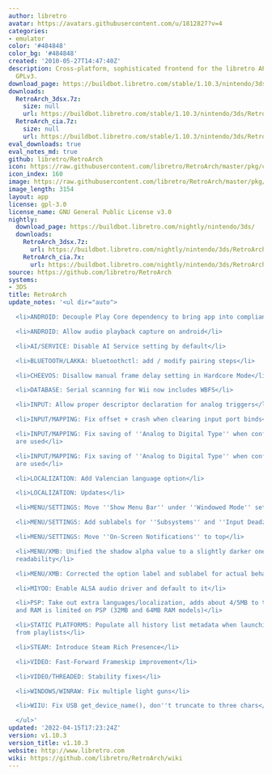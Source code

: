 ```yaml
---
author: libretro
avatar: https://avatars.githubusercontent.com/u/1812827?v=4
categories:
- emulator
color: '#484848'
color_bg: '#484848'
created: '2010-05-27T14:47:40Z'
description: Cross-platform, sophisticated frontend for the libretro API. Licensed
  GPLv3.
download_page: https://buildbot.libretro.com/stable/1.10.3/nintendo/3ds
downloads:
  RetroArch_3dsx.7z:
    size: null
    url: https://buildbot.libretro.com/stable/1.10.3/nintendo/3ds/RetroArch_3dsx.7z
  RetroArch_cia.7z:
    size: null
    url: https://buildbot.libretro.com/stable/1.10.3/nintendo/3ds/RetroArch_cia.7z
eval_downloads: true
eval_notes_md: true
github: libretro/RetroArch
icon: https://raw.githubusercontent.com/libretro/RetroArch/master/pkg/ctr/assets/default.png
icon_index: 160
image: https://raw.githubusercontent.com/libretro/RetroArch/master/pkg/ctr/assets/libretro_banner.png
image_length: 3154
layout: app
license: gpl-3.0
license_name: GNU General Public License v3.0
nightly:
  download_page: https://buildbot.libretro.com/nightly/nintendo/3ds/
  downloads:
    RetroArch_3dsx.7z:
      url: https://buildbot.libretro.com/nightly/nintendo/3ds/RetroArch_3dsx.7z
    RetroArch_cia.7x:
      url: https://buildbot.libretro.com/nightly/nintendo/3ds/RetroArch_cia.7z
source: https://github.com/libretro/RetroArch
systems:
- 3DS
title: RetroArch
update_notes: '<ul dir="auto">

  <li>ANDROID: Decouple Play Core dependency to bring app into compliance for F-Droid</li>

  <li>ANDROID: Allow audio playback capture on android</li>

  <li>AI/SERVICE: Disable AI Service setting by default</li>

  <li>BLUETOOTH/LAKKA: bluetoothctl: add / modify pairing steps</li>

  <li>CHEEVOS: Disallow manual frame delay setting in Hardcore Mode</li>

  <li>DATABASE: Serial scanning for Wii now includes WBFS</li>

  <li>INPUT: Allow proper descriptor declaration for analog triggers</li>

  <li>INPUT/MAPPING: Fix offset + crash when clearing input port binds</li>

  <li>INPUT/MAPPING: Fix saving of ''Analog to Digital Type'' when configuration overrides
  are used</li>

  <li>INPUT/MAPPING: Fix saving of ''Analog to Digital Type'' when configuration overrides
  are used</li>

  <li>LOCALIZATION: Add Valencian language option</li>

  <li>LOCALIZATION: Updates</li>

  <li>MENU/SETTINGS: Move ''Show Menu Bar'' under ''Windowed Mode'' settings</li>

  <li>MENU/SETTINGS: Add sublabels for ''Subsystems'' and ''Input Deadzone/Sensitivity''</li>

  <li>MENU/SETTINGS: Move ''On-Screen Notifications'' to top</li>

  <li>MENU/XMB: Unified the shadow alpha value to a slightly darker one for better
  readability</li>

  <li>MENU/XMB: Corrected the option label and sublabel for actual behavior</li>

  <li>MIYOO: Enable ALSA audio driver and default to it</li>

  <li>PSP: Take out extra languages/localization, adds about 4/5MB to the binary,
  and RAM is limited on PSP (32MB and 64MB RAM models)</li>

  <li>STATIC PLATFORMS: Populate all history list metadata when launching content
  from playlists</li>

  <li>STEAM: Introduce Steam Rich Presence</li>

  <li>VIDEO: Fast-Forward Frameskip improvement</li>

  <li>VIDEO/THREADED: Stability fixes</li>

  <li>WINDOWS/WINRAW: Fix multiple light guns</li>

  <li>WIIU: Fix USB get_device_name(), don''t truncate to three chars</li>

  </ul>'
updated: '2022-04-15T17:23:24Z'
version: v1.10.3
version_title: v1.10.3
website: http://www.libretro.com
wiki: https://github.com/libretro/RetroArch/wiki
---
```

